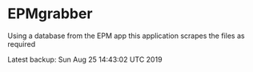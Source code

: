 # EPMgrabber
Using a database from the EPM app this application scrapes the files as required


Latest backup: Sun Aug 25 14:43:02 UTC 2019
